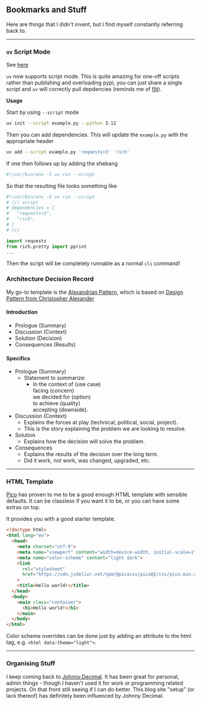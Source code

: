 ## Bookmarks and Stuff

Here are things that I didn't invent, but I find myself constantly referring back to.

---

### `uv` Script Mode

See [here](https://docs.astral.sh/uv/guides/scripts/#creating-a-python-script)

`uv` now supports script mode. This is quite amazing for one-off scripts rather than publishing and overloading pypi, you can just share a single script and `uv` will correctly pull depdencies (reminds me of [flit](https://flit.pypa.io/en/stable/)). 

**Usage**

Start by using `--script` mode

```sh
uv init --script example.py --python 3.12
```

Then you can add dependencies. This will update the `example.py` with the appropriate header

```sh
uv add --script example.py 'requests<3' 'rich'
```

If one then follows up by adding the shebang

```py
#!/usr/bin/env -S uv run --script
```

So that the resulting file looks something like

```py
#!/usr/bin/env -S uv run --script
# /// script
# dependencies = [
#   "requests<3",
#   "rich",
# ]
# ///

import requests
from rich.pretty import pprint
...
```

Then the script will be completely runnable as a normal `cli` command!

### Architecture Decision Record

My go-to template is the [Alexandrian Pattern]([https://github.com/jamesmh/architecture_decision_record/blob/master/adr_template_for_alexandrian_pattern.md](https://github.com/joelparkerhenderson/architecture-decision-record/tree/main/locales/en/templates/decision-record-template-for-alexandrian-pattern)), which is based on [Design Pattern from Christopher Alexander](https://en.wikipedia.org/wiki/Design_pattern)

#### Introduction

* Prologue (Summary)
* Discussion (Context)
* Solution (Decision)
* Consequences (Results)

#### Specifics

* Prologue (Summary)
  * Statement to summarize:
    * In the context of (use case)<br>
      facing (concern)<br>
      we decided for (option)<br>
      to achieve (quality)<br>
      accepting (downside).
* Discussion (Context)
  * Explains the forces at play (technical, political, social, project).
  * This is the story explaining the problem we are looking to resolve.
* Solution
  * Explains how the decision will solve the problem.
* Consequences
  * Explains the results of the decision over the long term.
  * Did it work, not work, was changed, upgraded, etc.
 
---

### HTML Template

[Pico](https://picocss.com/) has proven to me to be a good enough HTML template with sensible defaults. It can be classless if you want it to be, or you can have some extras on top. 

It provides you with a good starter template.

```html
<!doctype html>
<html lang="en">
  <head>
    <meta charset="utf-8">
    <meta name="viewport" content="width=device-width, initial-scale=1">
    <meta name="color-scheme" content="light dark">
    <link
      rel="stylesheet"
      href="https://cdn.jsdelivr.net/npm/@picocss/pico@2/css/pico.min.css"
    >
    <title>Hello world!</title>
  </head>
  <body>
    <main class="container">
      <h1>Hello world!</h1>
    </main>
  </body>
</html>
```

Color scheme overrides can be done just by adding an attribute to the html tag, e.g. `<html data-theme="light">`.

---

### Organising Stuff

I keep coming back to [Johnny.Decimal](https://johnnydecimal.com/). It has been great for personal, admin things - though I haven't used it for work or programming related projects. On that front still seeing if I can do better. This blog site "setup" (or lack thereof) has definitely been influenced by Johnny Decimal.

